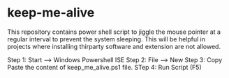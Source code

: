 # keep-me-alive
This repository contains power shell script to jiggle the mouse pointer at a regular interval to prevent the system sleeping. This will be helpful in projects where installing thirparty software and extension are not allowed.

Step 1: Start --> Windows Powershell ISE
Step 2: File --> New
Step 3: Copy Paste the content of keep_me_alive.ps1 file.
STep 4: Run Script (F5)